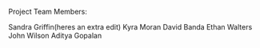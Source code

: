 Project Team Members:

Sandra Griffin(heres an extra edit)
Kyra Moran
David Banda
Ethan Walters
John Wilson
Aditya Gopalan



